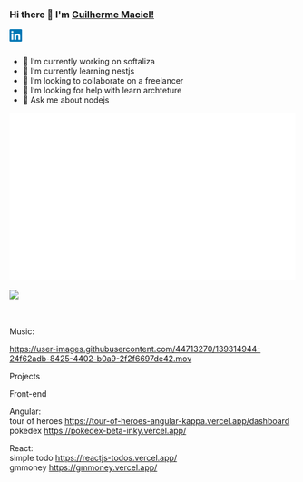 ### Hi there 👋 I'm [Guilherme Maciel!](https://github.com/forestus/forestus.github.io) 
<a href="https://www.linkedin.com/in/guilherme-maciel-5b22451b4/">
<img align="left" alt="Maciel" width="22px" src="https://raw.githubusercontent.com/forestus/forestus/main/assets/linkedin.svg" />
</a></br></br>







<!--  
<p align="left"> <img src="https://komarev.com/ghpvc/?username=forestus&label=Views&color=blue&style=plastic" alt="iampawan" /> </p>
-->

- 🔭 I’m currently working on softaliza
- 🌱 I’m currently learning nestjs
- 👯 I’m looking to collaborate on a freelancer
- 🤔 I’m looking for help with learn archteture
- 💬 Ask me about nodejs

<a href="https://github.com/forestus">
  <img align="center" src="https://raw.githubusercontent.com/forestus/github-stats-transparent/output/generated/languages.svg" /></br></br>
  <img align="center" src="https://github-readme-stats.vercel.app/api?username=forestus&show_icons=true&theme=radical" />
</a>

</br></br>
Music:

https://user-images.githubusercontent.com/44713270/139314944-24f62adb-8425-4402-b0a9-2f2f6697de42.mov

Projects

Front-end

Angular: </br>
tour of heroes https://tour-of-heroes-angular-kappa.vercel.app/dashboard </br>
pokedex https://pokedex-beta-inky.vercel.app/

React: </br>
simple todo https://reactjs-todos.vercel.app/ </br>
gmmoney https://gmmoney.vercel.app/
